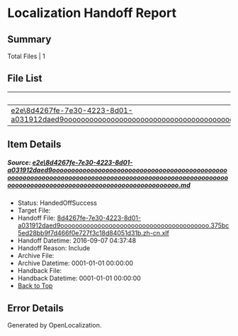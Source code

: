 # <a name='report-top'></a> Localization Handoff Report

## Summary
 Total Files | 1

## File List
 Source File | Status | Details 
 ----------- | ------ | ------- 
 [e2e\8d4267fe-7e30-4223-8d01-a031912daed9ooooooooooooooooooooooooooooooooooooooooooooooooooooooooooooooooooooooooooooooooooooooooooooooooooooooooooooooooooooooooooooooooooooooooooooooooooooo.md](https://github.com/OpenLocalizationTestOrg/ol-test0/blob/a617803c31e6af6b641c97ebb151e1dab799b58d/e2e/8d4267fe-7e30-4223-8d01-a031912daed9ooooooooooooooooooooooooooooooooooooooooooooooooooooooooooooooooooooooooooooooooooooooooooooooooooooooooooooooooooooooooooooooooooooooooooooooooooooo.md) | HandedOffSuccess | [Details](#8f95039c566ffabf2b85960d138f18977fda65381)

## Item Details
##### <a name='8f95039c566ffabf2b85960d138f18977fda65381'></a> Source: [e2e\8d4267fe-7e30-4223-8d01-a031912daed9ooooooooooooooooooooooooooooooooooooooooooooooooooooooooooooooooooooooooooooooooooooooooooooooooooooooooooooooooooooooooooooooooooooooooooooooooooooo.md](https://github.com/OpenLocalizationTestOrg/ol-test0/blob/a617803c31e6af6b641c97ebb151e1dab799b58d/e2e/8d4267fe-7e30-4223-8d01-a031912daed9ooooooooooooooooooooooooooooooooooooooooooooooooooooooooooooooooooooooooooooooooooooooooooooooooooooooooooooooooooooooooooooooooooooooooooooooooooooo.md)
* Status: HandedOffSuccess
* Target File: 
* Handoff File: [8d4267fe-7e30-4223-8d01-a031912daed9oooooooooooooooooooooooooooooooooooooooo.375bc5ed28bb9f7d466f0e727f3c18d84051d31b.zh-cn.xlf](https://github.com/OpenLocalizationTestOrg/ol-test0-handoff/blob/8c9fc46f0016b7ad17a68ea720753264b72c0b9e/ol-handoff/OpenLocalizationTestOrg/ol-test0-zhcn/ci/ht/8d4267fe-7e30-4223-8d01-a031912daed9oooooooooooooooooooooooooooooooooooooooo.375bc5ed28bb9f7d466f0e727f3c18d84051d31b.zh-cn.xlf)
* Handoff Datetime: 2016-09-07 04:37:48
* Handoff Reason: Include
* Archive File: 
* Archive Datetime: 0001-01-01 00:00:00
* Handback File: 
* Handback Datetime: 0001-01-01 00:00:00
* [Back to Top](#report-top)


## Error Details

Generated by OpenLocalization.
